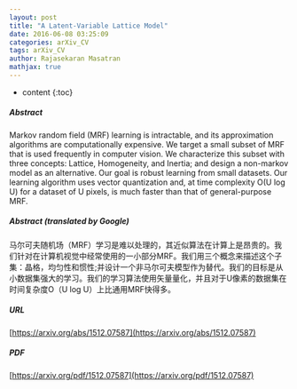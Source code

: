 ```yaml
---
layout: post
title: "A Latent-Variable Lattice Model"
date: 2016-06-08 03:25:09
categories: arXiv_CV
tags: arXiv_CV
author: Rajasekaran Masatran
mathjax: true
---
```


* content
{:toc}

##### Abstract
Markov random field (MRF) learning is intractable, and its approximation algorithms are computationally expensive. We target a small subset of MRF that is used frequently in computer vision. We characterize this subset with three concepts: Lattice, Homogeneity, and Inertia; and design a non-markov model as an alternative. Our goal is robust learning from small datasets. Our learning algorithm uses vector quantization and, at time complexity O(U log U) for a dataset of U pixels, is much faster than that of general-purpose MRF.

##### Abstract (translated by Google)
马尔可夫随机场（MRF）学习是难以处理的，其近似算法在计算上是昂贵的。我们针对在计算机视觉中经常使用的一小部分MRF。我们用三个概念来描述这个子集：晶格，均匀性和惯性;并设计一个非马尔可夫模型作为替代。我们的目标是从小数据集强大的学习。我们的学习算法使用矢量量化，并且对于U像素的数据集在时间复杂度O（U log U）上比通用MRF快得多。

##### URL
[https://arxiv.org/abs/1512.07587](https://arxiv.org/abs/1512.07587)

##### PDF
[https://arxiv.org/pdf/1512.07587](https://arxiv.org/pdf/1512.07587)

